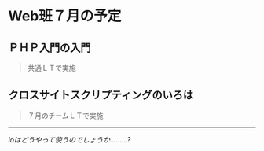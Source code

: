 # Web班７月の予定  

## ＰＨＰ入門の入門
> 共通ＬＴで実施  

## クロスサイトスクリプティングのいろは
> ７月のチームＬＴで実施  
  
---
*ioはどうやって使うのでしょうか………?*
